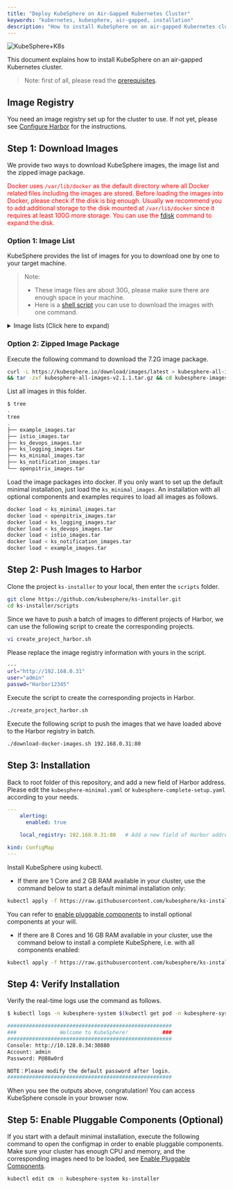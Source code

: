 ```yaml
---
title: "Deploy KubeSphere on Air-Gapped Kubernetes Cluster"
keywords: "kubernetes, kubesphere, air-gapped, installation"
description: "How to install KubeSphere on an air-gapped Kubernetes cluster"
---
```


![KubeSphere+K8s](https://pek3b.qingstor.com/kubesphere-docs/png/20191123144507.png)

This document explains how to install KubeSphere on an air-gapped Kubernetes cluster.

> Note: first of all, please read the [prerequisites](../prerequisites).

## Image Registry

You need an image registry set up for the cluster to use. If not yet, please see [Configure Harbor](../integrate-harbor) for the instructions.

## Step 1: Download Images

We provide two ways to download KubeSphere images, the image list and the zipped image package.

<font color="red">Docker uses `/var/lib/docker` as the default directory where all Docker related files including the images are stored. Before loading the images into Docker, please check if the disk is big enough. Usually we recommend you to add additional storage to the disk mounted at `/var/lib/docker` since it requires at least 100G more storage. You can use the [fdisk](https://www.computerhope.com/unix/fdisk.htm) command to expand the disk.</font>

### Option 1: Image List

KubeSphere provides the list of images for you to download one by one to your target machine.

> Note:
>
> - These image files are about 30G, please make sure there are enough space in your machine.
> - Here is a [shell script](https://github.com/kubesphere/ks-installer/blob/master/scripts/download-docker-images.sh) you can use to download the images with one command.

<details><summary> Image lists (Click here to expand)</summary>

```yaml
ks_minimal_images:
  - kubesphere/ks-console:v2.1.1
  - kubesphere/kubectl:v1.0.0
  - kubesphere/ks-account:v2.1.1
  - kubesphere/ks-devops:flyway-v2.1.0
  - kubesphere/ks-apigateway:v2.1.1
  - kubesphere/ks-apiserver:v2.1.1
  - kubesphere/ks-controller-manager:v2.1.1
  - kubesphere/cloud-controller-manager:v1.4.0
  - kubesphere/ks-installer:v2.1.1
  - quay.azk8s.cn/kubernetes-ingress-controller/nginx-ingress-controller:0.24.1
  - mirrorgooglecontainers/defaultbackend-amd64:1.4
  - gcr.azk8s.cn/google_containers/metrics-server-amd64:v0.3.1
  - kubesphere/configmap-reload:v0.3.0
  - kubesphere/prometheus:v2.5.0
  - kubesphere/prometheus-config-reloader:v0.34.0
  - kubesphere/prometheus-operator:v0.34.0
  - kubesphere/kube-rbac-proxy:v0.4.1
  - kubesphere/kube-state-metrics:v1.7.2
  - kubesphere/node-exporter:ks-v0.16.0
  - kubesphere/addon-resizer:1.8.4
  - kubesphere/k8s-prometheus-adapter-amd64:v0.4.1
  - grafana/grafana:5.2.4
  - redis:5.0.5-alpine
  - haproxy:2.0.4
  - alpine:3.10.4
  - quay.azk8s.cn/coreos/etcd:v3.2.18
  - mysql:8.0.11
  - nginx:1.14-alpine
  - postgres:9.6.8
  - osixia/openldap:1.3.0
  - minio/minio:RELEASE.2019-08-07T01-59-21Z
  - minio/mc:RELEASE.2019-08-07T23-14-43Z

ks_notification_images:
  - kubesphere/notification:v2.1.0
  - kubesphere/notification:flyway_v2.1.0
  - kubesphere/alerting-dbinit:v2.1.0
  - kubesphere/alerting:v2.1.0
  - kubesphere/alert_adapter:v2.1.0

openpitrix_images:
  - openpitrix/release-app:v0.4.3
  - openpitrix/openpitrix:flyway-v0.4.8
  - openpitrix/openpitrix:v0.4.8
  - openpitrix/runtime-provider-kubernetes:v0.1.3

ks_devops_images:
  - kubesphere/jenkins-uc:v2.1.1
  - jenkins/jenkins:2.176.2
  - jenkins/jnlp-slave:3.27-1
  - kubesphere/builder-base:v2.1.0
  - kubesphere/builder-nodejs:v2.1.0
  - kubesphere/builder-maven:v2.1.0
  - kubesphere/builder-go:v2.1.0
  - sonarqube:7.4-community
  - kubesphere/s2ioperator:v2.1.1
  - kubesphere/s2irun:v2.1.1
  - kubesphere/s2i-binary:v2.1.0
  - kubesphere/tomcat85-java11-centos7:v2.1.0
  - kubesphere/tomcat85-java11-runtime:v2.1.0
  - kubesphere/tomcat85-java8-centos7:v2.1.0
  - kubesphere/tomcat85-java8-runtime:v2.1.0
  - kubesphere/java-11-centos7:v2.1.0
  - kubesphere/java-8-centos7:v2.1.0
  - kubesphere/java-8-runtime:v2.1.0
  - kubesphere/java-11-runtime:v2.1.0
  - kubesphere/nodejs-8-centos7:v2.1.0
  - kubesphere/nodejs-6-centos7:v2.1.0
  - kubesphere/nodejs-4-centos7:v2.1.0
  - kubesphere/python-36-centos7:v2.1.0
  - kubesphere/python-35-centos7:v2.1.0
  - kubesphere/python-34-centos7:v2.1.0
  - kubesphere/python-27-centos7:v2.1.0

ks_logging_images:
  - kubesphere/elasticsearch-curator:v5.7.6
  - kubesphere/elasticsearch-oss:6.7.0-1
  - kubesphere/fluent-bit:v1.3.2-reload
  - docker.elastic.co/kibana/kibana-oss:6.7.0
  - dduportal/bats:0.4.0
  - docker:19.03
  - kubesphere/fluentbit-operator:v0.1.0
  - kubesphere/fluent-bit:v1.3.5-reload
  - kubesphere/configmap-reload:v0.0.1
  - kubesphere/log-sidecar-injector:1.0

istio_images:
  - istio/kubectl:1.3.3
  - istio/proxy_init:1.3.3
  - istio/proxyv2:1.3.3
  - istio/citadel:1.3.3
  - istio/pilot:1.3.3
  - istio/mixer:1.3.3
  - istio/galley:1.3.3
  - istio/sidecar_injector:1.3.3
  - istio/node-agent-k8s:1.3.3
  - jaegertracing/jaeger-operator:1.13.1
  - jaegertracing/jaeger-agent:1.13
  - jaegertracing/jaeger-collector:1.13
  - jaegertracing/jaeger-query:1.13
  - kubesphere/examples-bookinfo-productpage-v1:1.13.0
  - kubesphere/examples-bookinfo-reviews-v1:1.13.0
  - kubesphere/examples-bookinfo-reviews-v2:1.13.0
  - kubesphere/examples-bookinfo-reviews-v3:1.13.0
  - kubesphere/examples-bookinfo-details-v1:1.13.0
  - kubesphere/examples-bookinfo-ratings-v1:1.13.0

example_images:
  - busybox:1.31.1
  - joosthofman/wget:1.0
  - kubesphere/netshoot:v1.0
  - nginxdemos/hello:plain-text
  - wordpress:4.8-apache
  - mirrorgooglecontainers/hpa-example:latest
  - java:openjdk-8-jre-alpine
  - fluent/fluentd:v1.4.2-2.0
  - perl:latest
```

</details>

### Option 2: Zipped Image Package

Execute the following command to download the 7.2G image package.

```bash
curl -L https://kubesphere.io/download/images/latest > kubesphere-all-images-v2.1.1.tar.gz \
&& tar -zxf kubesphere-all-images-v2.1.1.tar.gz && cd kubesphere-images-v2.1.1
```

List all images in this folder.

```bash
$ tree
.
tree
.
├── example_images.tar
├── istio_images.tar
├── ks_devops_images.tar
├── ks_logging_images.tar
├── ks_minimal_images.tar
├── ks_notification_images.tar
└── openpitrix_images.tar
```

Load the image packages into docker. If you only want to set up the default minimal installation, just load the `ks_minimal_images`. An installation with all optional components and examples requires to load all images as follows.

```bash
docker load < ks_minimal_images.tar
docker load < openpitrix_images.tar
docker load < ks_logging_images.tar
docker load < ks_devops_images.tar
docker load < istio_images.tar
docker load < ks_notification_images.tar
docker load < example_images.tar
```

## Step 2: Push Images to Harbor

Clone the project `ks-installer` to your local, then enter the `scripts` folder.

```bash
git clone https://github.com/kubesphere/ks-installer.git
cd ks-installer/scripts
```

Since we have to push a batch of images to different projects of Harbor, we can use the following script to create the corresponding projects.

```bash
vi create_project_harbor.sh
```

Please replace the image registry information with yours in the script.

```bash
···
url="http://192.168.0.31"
user="admin"
passwd="Harbor12345"
```

Execute the script to create the corresponding projects in Harbor.

```bash
./create_project_harbor.sh
```

Execute the following script to push the images that we have loaded above to the Harbor registry in batch.

```bash
./download-docker-images.sh 192.168.0.31:80
```

## Step 3: Installation

Back to root folder of this repository, and add a new field of Harbor address. Please edit the `kubesphere-minimal.yaml` or `kubesphere-complete-setup.yaml` according to your needs.

```yaml
···
    alerting:
      enabled: true

    local_registry: 192.168.0.31:80   # Add a new field of Harbor address to this line.

kind: ConfigMap
···
```

Install KubeSphere using kubectl.

- If there are 1 Core and 2 GB RAM available in your cluster, use the command below to start a default minimal installation only:

```bash
kubectl apply -f https://raw.githubusercontent.com/kubesphere/ks-installer/master/kubesphere-minimal.yaml
```

You can refer to [enable pluggable components](../install-on-k8s-airgapped/#enable-pluggable-components) to install optional components at your will.

- If there are 8 Cores and 16 GB RAM available in your cluster, use the command below to install a complete KubeSphere, i.e. with all components enabled:

```bash
kubectl apply -f https://raw.githubusercontent.com/kubesphere/ks-installer/master/kubesphere-complete-setup.yaml
```

## Step 4: Verify Installation

Verify the real-time logs use the command as follows.

```bash
$ kubectl logs -n kubesphere-system $(kubectl get pod -n kubesphere-system -l app=ks-install -o jsonpath='{.items[0].metadata.name}') -f

#####################################################
###              Welcome to KubeSphere!           ###
#####################################################
Console: http://10.128.0.34:30880
Account: admin
Password: P@88w0rd

NOTE：Please modify the default password after login.
#####################################################
```

When you see the outputs above, congratulation! You can access KubeSphere console in your browser now.

## Step 5: Enable Pluggable Components (Optional)

If you start with a default minimal installation, execute the following command to open the configmap in order to enable pluggable components. Make sure your cluster has enough CPU and memory, and the corresponding images need to be loaded, see [Enable Pluggable Components](../pluggable-components).

```bash
kubectl edit cm -n kubesphere-system ks-installer
```
